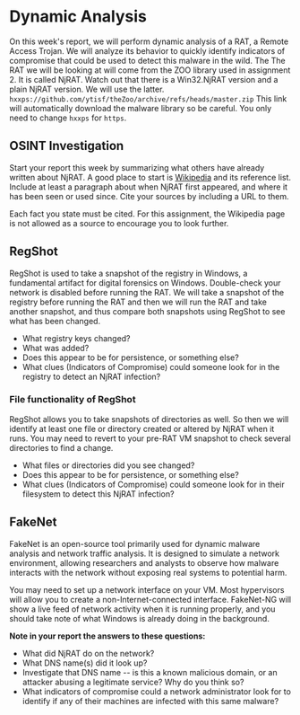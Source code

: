# Dynamic Analysis
On this week's report, we will perform dynamic analysis of a RAT, a Remote Access Trojan. We will analyze its behavior to quickly identify indicators
of compromise that could be used to detect this malware in the wild. The The RAT we will be looking at will come from the ZOO library used in assignment 2.
It is called NjRAT. Watch out that there is a Win32.NjRAT version and a plain NjRAT version. We will use the latter.
`hxxps://github.com/ytisf/theZoo/archive/refs/heads/master.zip`   This link will automatically download the malware library so be careful. You only need to change
`hxxps` for `https`.

## OSINT Investigation
Start your report this week by summarizing what others have already written about NjRAT. A good place to start is [Wikipedia](https://en.wikipedia.org/wiki/NjRAT) and its reference list. Include at least a paragraph about when NjRAT first appeared, and where it has been seen or used since. Cite your sources by including a URL to them. 

Each fact you state must be cited. For this assignment, the Wikipedia page is not allowed as a source to encourage you to look further.

## RegShot
RegShot is used to take a snapshot of the registry in Windows, a fundamental artifact for digital forensics on Windows. Double-check your network is disabled before running the RAT.
We will take a snapshot of the registry before running the RAT and then we will run the RAT and take another snapshot, and thus compare both snapshots using RegShot to see what has been changed.

- What registry keys changed?
- What was added?
- Does this appear to be for persistence, or something else?
- What clues (Indicators of Compromise) could someone look for in the registry to detect an NjRAT infection?

### File functionality of RegShot
RegShot allows you to take snapshots of directories as well. So then we will identify at least one file or directory created or altered by NjRAT when it runs. You may need to revert to your pre-RAT VM snapshot to check several directories to find a change.

- What files or directories did you see changed?
- Does this appear to be for persistence, or something else?
- What clues (Indicators of Compromise) could someone look for in their filesystem to detect this NjRAT infection?

## FakeNet
FakeNet is an open-source tool primarily used for dynamic malware analysis and network traffic analysis. It is designed to simulate a network environment, allowing researchers and analysts to observe how malware interacts with the network without exposing real systems to potential harm.

You may need to set up a network interface on your VM. Most hypervisors will allow you to create a non-Internet-connected interface. FakeNet-NG will show a live feed of network activity when it is running properly, and you should take note of what Windows is already doing in the background.

**Note in your report the answers to these questions:** 
- What did NjRAT do on the network?
- What DNS name(s) did it look up?
- Investigate that DNS name -- is this a known malicious domain, or an attacker abusing a legitimate service? Why do you think so?
- What indicators of compromise could a network administrator look for to identify if any of their machines are infected with this same malware?
